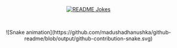 <p align="center">
  <a href="https://readme-jokes.vercel.app"><img align="center" src="https://readme-jokes.vercel.app/api" alt="README Jokes"></a>
</p>
  
<p align="center">
  <picture>
    <source media="(prefers-color-scheme: dark)" src="https://github-readme-streak-stats.herokuapp.com/?user=rept0id&theme=tokyonight">
    <img alt="" src="https://github-readme-streak-stats.herokuapp.com/?user=rept0id">
  </picture>
</p>

<p align="center">
  ![Snake animation](https://github.com/madushadhanushka/github-readme/blob/output/github-contribution-snake.svg)
</p>
